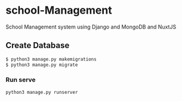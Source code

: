 # school-Management

School Management system using Django and MongoDB and NuxtJS

## Create Database

```bash
$ python3 manage.py makemigrations
$ python3 manage.py migrate
```

### Run serve

```bash
python3 manage.py runserver
```
